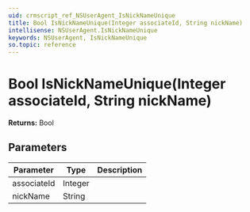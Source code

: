 ```yaml
---
uid: crmscript_ref_NSUserAgent_IsNickNameUnique
title: Bool IsNickNameUnique(Integer associateId, String nickName)
intellisense: NSUserAgent.IsNickNameUnique
keywords: NSUserAgent, IsNickNameUnique
so.topic: reference
---
```


# Bool IsNickNameUnique(Integer associateId, String nickName)

**Returns:** Bool

## Parameters

| Parameter | Type | Description |
|---|---|---|
| associateId | Integer | |
| nickName | String | |

